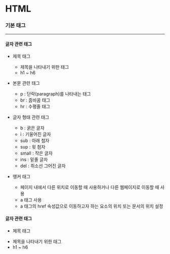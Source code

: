 # HTML

### 기본 태그 ###

---------------------------------------

#### 글자 관련 태그

* 제목 태그
  + 제목을 나타내기 위한 태그
  + h1 ~ h6

* 본문 관련 태그
  + p : 단락(paragraph)를 나타내는 태그
  + br : 줍바꿈 태그
  + hr : 수평줄 태그

* 글자 형태 관련 태그
  + b : 굵은 글자
  + i : 기울어진 글자
  + sub : 아래 첨자
  + sup : 윗 첨자
  + small : 작은 글자
  + ins : 밑줄 글자
  + del : 취소선 그어진 글자

* 앵커 태그
  + 페이지 내에서 다른 위치로 이동할 때 사용하거나 다른 웹페이지로 이동할 때 사용
  + a 태그 사용
  + a 태그의 href 속성값으로 이동하고자 하는 요소의 위치 또는 문서의 위치 설정

#### 글자 관련 태그

* 제목 태그
 + 제목을 나타내기 위한 태그
 + h1 ~ h6